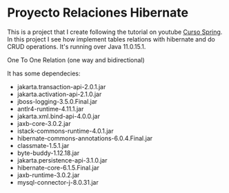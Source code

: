 # Proyecto Relaciones Hibernate

This is a project that I create following the tutorial on youtube [Curso Spring][def]. In this project I see how implement tables relations with hibernate and do CRUD operations. It's running over Java 11.0.15.1.

One To One Relation (one way and bidirectional)

It has some dependecies:

- jakarta.transaction-api-2.0.1.jar
- jakarta.activation-api-2.1.0.jar
- jboss-logging-3.5.0.Final.jar
- antlr4-runtime-4.11.1.jar
- jakarta.xml.bind-api-4.0.0.jar
- jaxb-core-3.0.2.jar
- istack-commons-runtime-4.0.1.jar
- hibernate-commons-annotations-6.0.4.Final.jar
- classmate-1.5.1.jar
- byte-buddy-1.12.18.jar
- jakarta.persistence-api-3.1.0.jar
- hibernate-core-6.1.5.Final.jar
- jaxb-runtime-3.0.2.jar
- mysql-connector-j-8.0.31.jar

[def]: https://www.youtube.com/playlist?list=PLU8oAlHdN5Blq85GIxtKjIXdfHPksV_Hm